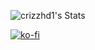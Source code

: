 ![crizzhd1's Stats](https://github-readme-stats.vercel.app/api?username=crizzhd1&theme=outrun&show_icons=true&hide_border=true&count_private=true)


[![ko-fi](https://ko-fi.com/img/githubbutton_sm.svg)](https://ko-fi.com/P5P3DQUDH)




